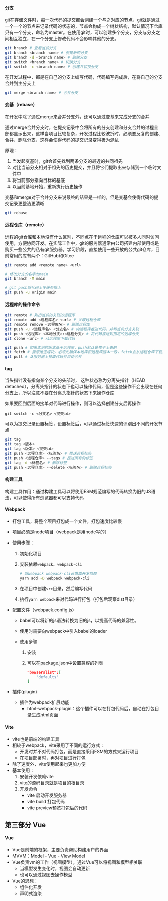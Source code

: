 #### 分支

git在存储文件时，每一次代码的提交都会创建一个与之对应的节点，git就是通过一个一个的节点来记录代码的状态的，节点会构成一个树状结构，默认情况下仓库只有一个分支，命名为master。在使用git时，可以创建多个分支，分支与分支之间相互独立，在一个分支上修改代码不会影响其他的分支。

```bash
git branch # 查看当前分支
git branch <branch name> # 创建新的分支
git branch -d <branch name> # 删除分支
git switch <branch name> # 切换分支
git switch -c <branch name> # 创建并切换分支
```

在开发过程中，都是在自己的分支上编写代码，代码编写完成后，在将自己的分支合并到主分支上

```bash
git merge <branch name> # 合并分支
```

#### 变基（rebase）

在开发中除了通过merge来合并分支外，还可以通过变基来完成分支的合并

通过merge合并分支时，在提交记录中会将所有的分支创建和分支合并的过程全部都显示出来，这样当项目比较复杂，开发过程比较波折时，必须要反复的创建、合并、删除分支，这样会使得代码的提交记录变得极为混乱

原理：

1. 当发起变基时，git会首先找到两条分支的最近的共同祖先
2. 对比当前分支相对于祖先的历史提交，并且将它们提取出来存储到一个临时文件中
3. 将当前部分指向目标的基底
4. 以当前基地开始，重新执行历史操作

变基和merge对于合并分支来说最终的结果是一样的，但是变基会使得代码的提交记录更整洁更清晰

```bash
git rebase
```

#### 远程仓库（remote）

远程的git仓库和本地没有什么区别，不同点在于远程的仓库可以被多人同时访问使用，方便协同开发。在实际工作中，git的服务器通常由公司搭建内部使用或是购买一些公共的私有git服务器。学习阶段，直接使用一些开放的公共git仓库，目前常用的库有两个：GitHub和Gitee

```bash
git remote add <remote name> <url>

# 修改分支的名字为main
git branch -M main

# git push将代码上传服务器上
git push -u origin main 
```

#### 远程库的操作命令

```bash
git remote # 列出当前的关联的远程库
git remote add <远程库名> <url> # 关联远程仓库
git remote remove <远程库名> # 删除远程库
git push -u <远程库名> <分支名> # 向远程库推送代码，并和当前分支关联
git push <远程库> <本地分支>:<远程分支> # 将代码推送到指定的远成分支
git clone <url> # 从远程库下载代码

git push # 如果本地的版本低于远程库，push默认是推不上去的
git fetch # 要想推送成功，必须先确保本地库和远程库版本一致，fetch会从远程仓库下载所有代码，但是不会将代码和当前分支自动合并；使用fetch拉取代码后， 必须要手动对代码进行合并
git pull # 从服务器上拉取代码并自动合并

```

#### tag

当头指针没有指向某个分支的头部时， 这种状态称为分离头指针（HEAD detached），分离头指针的状态下也可以操作代码，但是这些操作不会出现在任何分支上，所以注意不要在分离头指针的状态下来操作仓库

如果要回到后面的接单对代码进行操作，则可以选择创建分支后再操作

```bach
git switch -c <分支名> <提交id>
```

可以为提交记录设置标签，设置标签后，可以通过标签快速的识别出不同的开发节点

```bash
git tag
git tag <版本>
git tag <版本> <提交id>
git push <远程仓库> <标签名> # 推送远程标签
git push <远程仓库> --tags # 推送所有的标签
git tag -d <标签名> # 删除标签
git push <远程仓库> --delete <标签名> # 删除远程标签
```

#### 构建工具

构建工具作用：通过构建工具可以将使用ESM规范编写的代码转换为旧的JS语法，可以使得所有浏览器都可以支持代码

#### Webpack

* 打包工具，将整个项目打包成一个文件，打包速度比较慢

* 项目必须是node项目（webpack是用node写的）

* 使用步骤：

  1. 初始化项目

  2. 安装依赖`webpack`、`webpack-cli`

     ```bash
     # 将webpack webpack-cli设置成开发依赖
     yarn add -D webpack webpack-cli
     ```

  3. 在项目中创建`src`目录，然后编写代码

  4. 执行`yarn webpack`来对代码进行打包（打包后观察dist目录）
  
* 配置文件（webpack.config.js）

  * babel可以将新的js语法转换为旧的js，以提高代码的兼容性。

  * 使用时需要向webpack中引入babel的loader

  * 使用步骤

    1. 安装

    2. 可以在package.json中设置兼容的列表

       ```json
       "bowserslist":[
           "defaults"
       ]
       ```

* 插件(plugin)

  * 插件为webpack扩展功能
    * html-webpack-plugin：这个插件可以在打包代码后，自动在打包目录生成html页面

#### Vite

* vite也是前端的构建工具
* 相较于webpack，vite采用了不同的运行方式：
  * 开发时并不对代码打包，而是直接采用ESM的方式来运行项目
  * 在项目部署时，再对项目进行打包
* 除了速度外，vite使用起来也更加方便
* 基本使用：
  1. 安装开发依赖vite
  2. vite的源码目录就是项目的根目录
  3. 开发命令
     * vite 启动开发服务器
     * vite build 打包代码
     * vite preview预览打包后的代码

## 第三部分 Vue

#### Vue

* Vue是前端的框架，主要负责帮助构建用户的界面
* MVVM：Model - Vue - View Model
* Vue负责vm的工作（视图模型），通过Vue可以将视图和模型相关联
  * 当模型发生变化时，视图会自动更新
  * 也可以通过视图去操作模型
* Vue的思想：
  * 组件化开发
  * 声明式渲染

